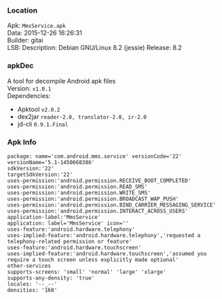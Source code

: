 ### Location
Apk: `MmsService.apk`    
Data: 2015-12-26 16:26:31     
Builder: gitai    
LSB: Description: Debian GNU/Linux 8.2 (jessie) Release: 8.2    

### apkDec     
A tool for decompile Android apk files    
Version:  `v1.0.1`     
Dependencies:    
+ Apktool `v2.0.2`    
+ dex2jar `reader-2.0, translator-2.0, ir-2.0`    
+ jd-cli `0.9.1.Final`    

### Apk Info    
```
package: name='com.android.mms.service' versionCode='22' versionName='5.1-1450668386'
sdkVersion:'22'
targetSdkVersion:'22'
uses-permission:'android.permission.RECEIVE_BOOT_COMPLETED'
uses-permission:'android.permission.READ_SMS'
uses-permission:'android.permission.WRITE_SMS'
uses-permission:'android.permission.BROADCAST_WAP_PUSH'
uses-permission:'android.permission.BIND_CARRIER_MESSAGING_SERVICE'
uses-permission:'android.permission.INTERACT_ACROSS_USERS'
application-label:'MmsService'
application: label='MmsService' icon=''
uses-feature:'android.hardware.telephony'
uses-implied-feature:'android.hardware.telephony','requested a telephony-related permission or feature'
uses-feature:'android.hardware.touchscreen'
uses-implied-feature:'android.hardware.touchscreen','assumed you require a touch screen unless explicitly made optional'
other-services
supports-screens: 'small' 'normal' 'large' 'xlarge'
supports-any-density: 'true'
locales: '--_--'
densities: '160'
```
